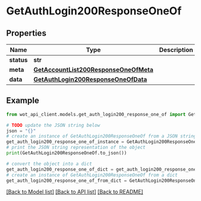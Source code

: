 # GetAuthLogin200ResponseOneOf


## Properties

Name | Type | Description | Notes
------------ | ------------- | ------------- | -------------
**status** | **str** |  | 
**meta** | [**GetAccountList200ResponseOneOfMeta**](GetAccountList200ResponseOneOfMeta.md) |  | 
**data** | [**GetAuthLogin200ResponseOneOfData**](GetAuthLogin200ResponseOneOfData.md) |  | 

## Example

```python
from wot_api_client.models.get_auth_login200_response_one_of import GetAuthLogin200ResponseOneOf

# TODO update the JSON string below
json = "{}"
# create an instance of GetAuthLogin200ResponseOneOf from a JSON string
get_auth_login200_response_one_of_instance = GetAuthLogin200ResponseOneOf.from_json(json)
# print the JSON string representation of the object
print(GetAuthLogin200ResponseOneOf.to_json())

# convert the object into a dict
get_auth_login200_response_one_of_dict = get_auth_login200_response_one_of_instance.to_dict()
# create an instance of GetAuthLogin200ResponseOneOf from a dict
get_auth_login200_response_one_of_from_dict = GetAuthLogin200ResponseOneOf.from_dict(get_auth_login200_response_one_of_dict)
```
[[Back to Model list]](../README.md#documentation-for-models) [[Back to API list]](../README.md#documentation-for-api-endpoints) [[Back to README]](../README.md)


